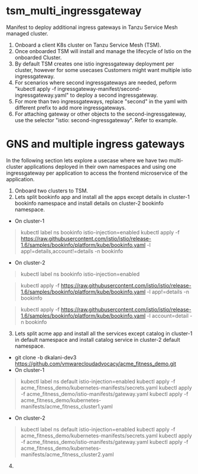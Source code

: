 # tsm_multi_ingressgateway
Manifest to deploy additional ingress gateways in Tanzu Service Mesh managed cluster. 

1) Onboard a client K8s cluster on Tanzu Service Mesh (TSM). 
2) Once onboarded TSM will install and manage the lifecycle of Istio on the onboarded Cluster. 
3) By default TSM creates one istio ingressgateway deployment per cluster, however for some usecases Customers might want multiple istio ingressgateway. 
4) For scenarios where second ingressgateways are needed, peform "kubectl apply -f ingressgateway-manifest/second-ingressgateway.yaml" to deploy a second ingressgateway. 
5) For more than two ingressgateways, replace "second" in the yaml with different prefix to add more ingressgateways. 
6) For attaching gateway or other objects to the second-ingressgateway, use the selector "istio: second-ingressgateway". Refer to example.

# GNS and multiple ingress gateways

In the following section lets explore a usecase where we have two multi-cluster applications deployed in their own namespaces and using one ingressgateway per application to access the frontend microservice of the application. 

1) Onboard two clusters to TSM. 
2) Lets split bookinfo app and install all the apps except details in cluster-1 bookinfo namespace and install details on cluster-2 bookinfo namespace. 

  - On cluster-1 
  > kubectl label ns bookinfo istio-injection=enabled
  > kubectl apply -f https://raw.githubusercontent.com/istio/istio/release-1.6/samples/bookinfo/platform/kube/bookinfo.yaml -l app!=details,account!=details -n bookinfo
  
  - On cluster-2 
  > kubectl label ns bookinfo istio-injection=enabled
 
  > kubectl apply -f https://raw.githubusercontent.com/istio/istio/release-1.6/samples/bookinfo/platform/kube/bookinfo.yaml -l app!=details -n bookinfo
  
  > kubectl apply -f https://raw.githubusercontent.com/istio/istio/release-1.6/samples/bookinfo/platform/kube/bookinfo.yaml -l account=detail -n bookinfo
  
3) Lets split acme app and install all the services except catalog in cluster-1 in default namespace and install catalog service in cluster-2 default namespace.

  - git clone  -b dkalani-dev3    https://github.com/vmwarecloudadvocacy/acme_fitness_demo.git
  - On cluster-1
  > kubectl label ns default istio-injection=enabled
  > kubectl apply -f acme_fitness_demo/kubernetes-manifests/secrets.yaml
  > kubectl apply -f acme_fitness_demo/istio-manifests/gateway.yaml
  > kubectl apply -f acme_fitness_demo/kubernetes-manifests/acme_fitness_cluster1.yaml
  
  - On cluster-2
  > kubectl label ns default istio-injection=enabled
  > kubectl apply -f acme_fitness_demo/kubernetes-manifests/secrets.yaml
  > kubectl apply -f acme_fitness_demo/istio-manifests/gateway.yaml
  > kubectl apply -f acme_fitness_demo/kubernetes-manifests/acme_fitness_cluster2.yaml
  
4) 
  
  
  



